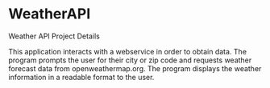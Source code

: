 # WeatherAPI
Weather API Project Details
 
This application interacts with a webservice in order to obtain data.
The program prompts the user for their city or zip code and requests weather forecast data from openweathermap.org.  The program displays the weather information in a readable format to the user.
